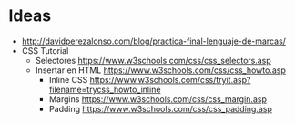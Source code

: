 # Ideas
- http://davidperezalonso.com/blog/practica-final-lenguaje-de-marcas/
- CSS Tutorial
  - Selectores https://www.w3schools.com/css/css_selectors.asp
  - Insertar en HTML https://www.w3schools.com/css/css_howto.asp
    - Inline CSS https://www.w3schools.com/css/tryit.asp?filename=trycss_howto_inline
    - Margins https://www.w3schools.com/css/css_margin.asp
    - Padding https://www.w3schools.com/css/css_padding.asp
